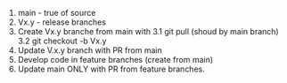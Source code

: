 
1. main - true of source
2. Vx.y - release branches
3. Create Vx.y branche from main with 
    3.1 git pull (shoud by main branch)
    3.2 git checkout -b Vx.y
4. Update V.x.y branch with PR from main
5. Develop code in feature branches (create from main)
6. Update main ONLY with PR from feature branches.